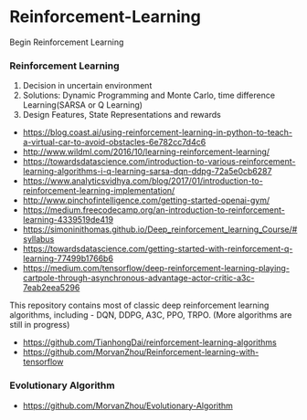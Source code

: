 # Reinforcement-Learning
Begin Reinforcement Learning 

### Reinforcement Learning  
<ol>
<li> Decision in uncertain environment  </li>
<li> Solutions: Dynamic Programming and Monte Carlo, time difference Learning(SARSA or Q Learning) </li>
<li> Design Features, State Representations and rewards </li>
</ol>

* https://blog.coast.ai/using-reinforcement-learning-in-python-to-teach-a-virtual-car-to-avoid-obstacles-6e782cc7d4c6  
* http://www.wildml.com/2016/10/learning-reinforcement-learning/  
* https://towardsdatascience.com/introduction-to-various-reinforcement-learning-algorithms-i-q-learning-sarsa-dqn-ddpg-72a5e0cb6287  
* https://www.analyticsvidhya.com/blog/2017/01/introduction-to-reinforcement-learning-implementation/  
* http://www.pinchofintelligence.com/getting-started-openai-gym/  
* https://medium.freecodecamp.org/an-introduction-to-reinforcement-learning-4339519de419  
* https://simoninithomas.github.io/Deep_reinforcement_learning_Course/#syllabus  
* https://towardsdatascience.com/getting-started-with-reinforcement-q-learning-77499b1766b6  
* https://medium.com/tensorflow/deep-reinforcement-learning-playing-cartpole-through-asynchronous-advantage-actor-critic-a3c-7eab2eea5296  

This repository contains most of classic deep reinforcement learning algorithms, including - DQN, DDPG, A3C, PPO, TRPO. (More algorithms are still in progress)
* https://github.com/TianhongDai/reinforcement-learning-algorithms  
* https://github.com/MorvanZhou/Reinforcement-learning-with-tensorflow  


### Evolutionary Algorithm  
* https://github.com/MorvanZhou/Evolutionary-Algorithm  
